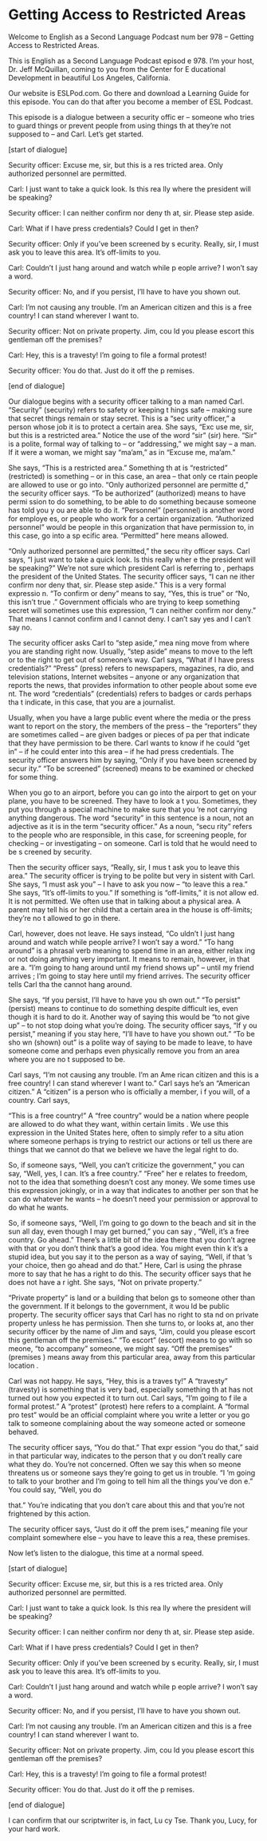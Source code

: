 # Getting Access to Restricted Areas

Welcome to English as a Second Language Podcast num ber 978 – Getting Access to Restricted Areas.

This is English as a Second Language Podcast episod e 978. I’m your host, Dr. Jeff McQuillan, coming to you from the Center for E ducational Development in beautiful Los Angeles, California.

Our website is ESLPod.com. Go there and download a Learning Guide for this episode. You can do that after you become a member of ESL Podcast.

This episode is a dialogue between a security offic er – someone who tries to guard things or prevent people from using things th at they’re not supposed to – and Carl. Let’s get started.

[start of dialogue]

Security officer: Excuse me, sir, but this is a res tricted area. Only authorized personnel are permitted.

Carl: I just want to take a quick look. Is this rea lly where the president will be speaking?

Security officer: I can neither confirm nor deny th at, sir. Please step aside.

Carl: What if I have press credentials? Could I get  in then?

Security officer: Only if you’ve been screened by s ecurity. Really, sir, I must ask you to leave this area. It’s off-limits to you.

Carl: Couldn’t I just hang around and watch while p eople arrive? I won’t say a word.

Security officer: No, and if you persist, I’ll have  to have you shown out.

Carl: I’m not causing any trouble. I’m an American citizen and this is a free country! I can stand wherever I want to.

Security officer: Not on private property. Jim, cou ld you please escort this gentleman off the premises?

Carl: Hey, this is a travesty! I’m going to file a formal protest!

Security officer: You do that. Just do it off the p remises.

[end of dialogue]

Our dialogue begins with a security officer talking  to a man named Carl. “Security” (security) refers to safety or keeping t hings safe – making sure that secret things remain or stay secret. This is a “sec urity officer,” a person whose job it is to protect a certain area. She says, “Exc use me, sir, but this is a restricted area.” Notice the use of the word “sir” (sir) here. “Sir” is a polite, formal way of talking to – or “addressing,” we might say –  a man. If it were a woman, we might say “ma’am,” as in “Excuse me, ma’am.”

She says, “This is a restricted area.” Something th at is “restricted” (restricted) is something – or in this case, an area – that only ce rtain people are allowed to use or go into. “Only authorized personnel are permitte d,” the security officer says. “To be authorized” (authorized) means to have permi ssion to do something, to be able to do something because someone has told you y ou are able to do it. “Personnel” (personnel) is another word for employe es, or people who work for a certain organization. “Authorized personnel” would be people in this organization that have permission to, in this case, go into a sp ecific area. “Permitted” here means allowed.

“Only authorized personnel are permitted,” the secu rity officer says. Carl says, “I just want to take a quick look. Is this really wher e the president will be speaking?” We’re not sure which president Carl is referring to , perhaps the president of the United States. The security officer says, “I can ne ither confirm nor deny that, sir. Please step aside.” This is a very formal expressio n. “To confirm or deny” means to say, “Yes, this is true” or “No, this isn’t true .” Government officials who are trying to keep something secret will sometimes use this expression, “I can neither confirm nor deny.” That means I cannot confirm and I cannot deny. I can’t say yes and I can’t say no.

The security officer asks Carl to “step aside,” mea ning move from where you are standing right now. Usually, “step aside” means to move to the left or to the right to get out of someone’s way. Carl says, “What if I have press credentials?” “Press” (press) refers to newspapers, magazines, ra dio, and television stations, Internet websites – anyone or any organization that  reports the news, that provides information to other people about some eve nt. The word “credentials” (credentials) refers to badges or cards perhaps tha t indicate, in this case, that you are a journalist.

 Usually, when you have a large public event where the media or the press want to report on the story, the members of the press – the “reporters” they are sometimes called – are given badges or pieces of pa per that indicate that they have permission to be there. Carl wants to know if he could “get in” – if he could enter into this area – if he had press credentials.  The security officer answers him by saying, “Only if you have been screened by secur ity.” “To be screened” (screened) means to be examined or checked for some thing.

When you go to an airport, before you can go into the airport to get on your plane, you have to be screened. They have to look a t you. Sometimes, they put you through a special machine to make sure that you ’re not carrying anything dangerous. The word “security” in this sentence is a noun, not an adjective as it is in the term “security officer.” As a noun, “secu rity” refers to the people who are responsible, in this case, for screening people, for checking – or investigating – on someone. Carl is told that he would need to be s creened by security.

Then the security officer says, “Really, sir, I mus t ask you to leave this area.” The security officer is trying to be polite but very in sistent with Carl. She says, “I must ask you” – I have to ask you now – “to leave this a rea.” She says, “It’s off-limits to you.” If something is “off-limits,” it is not allow ed. It is not permitted. We often use that in talking about a physical area. A parent may  tell his or her child that a certain area in the house is off-limits; they’re no t allowed to go in there.

Carl, however, does not leave. He says instead, “Co uldn’t I just hang around and watch while people arrive? I won’t say a word.” “To  hang around” is a phrasal verb meaning to spend time in an area, either relax ing or not doing anything very important. It means to remain, however, in that are a. “I’m going to hang around until my friend shows up” – until my friend arrives ; I’m going to stay here until my friend arrives. The security officer tells Carl tha the cannot hang around.

She says, “If you persist, I’ll have to have you sh own out.” “To persist” (persist) means to continue to do something despite difficult ies, even though it is hard to do it. Another way of saying this would be “to not give up” – to not stop doing what you’re doing. The security officer says, “If y ou persist,” meaning if you stay here, “I’ll have to have you shown out.” “To be sho wn (shown) out” is a polite way of saying to be made to leave, to have someone come  and perhaps even physically remove you from an area where you are no t supposed to be.

Carl says, “I’m not causing any trouble. I’m an Ame rican citizen and this is a free country! I can stand wherever I want to.” Carl says  he’s an “American citizen.” A “citizen” is a person who is officially a member, i f you will, of a country. Carl says,

“This is a free country!” A “free country” would be  a nation where people are allowed to do what they want, within certain limits . We use this expression in the United States here, often to simply refer to a situ ation where someone perhaps is trying to restrict our actions or tell us there are  things that we cannot do that we believe we have the legal right to do.

So, if someone says, “Well, you can’t criticize the  government,” you can say, “Well, yes, I can. It’s a free country.” “Free” her e relates to freedom, not to the idea that something doesn’t cost any money. We some times use this expression jokingly, or in a way that indicates to another per son that he can do whatever he wants – he doesn’t need your permission or approval  to do what he wants.

So, if someone says, “Well, I’m going to go down to  the beach and sit in the sun all day, even though I may get burned,” you can say , “Well, it’s a free country. Go ahead.” There’s a little bit of the idea there that  you don’t agree with that or you don’t think that’s a good idea. You might even thin k it’s a stupid idea, but you say it to the person as a way of saying, “Well, if that ’s your choice, then go ahead and do that.” Here, Carl is using the phrase more to say that he has a right to do this. The security officer says that he does not have a r ight. She says, “Not on private property.”

“Private property” is land or a building that belon gs to someone other than the government. If it belongs to the government, it wou ld be public property. The security officer says that Carl has no right to sta nd on private property unless he has permission. Then she turns to, or looks at, ano ther security officer by the name of Jim and says, “Jim, could you please escort  this gentleman off the premises.” “To escort” (escort) means to go with so meone, “to accompany” someone, we might say. “Off the premises” (premises ) means away from this particular area, away from this particular location .

Carl was not happy. He says, “Hey, this is a traves ty!” A “travesty” (travesty) is something that is very bad, especially something th at has not turned out how you expected it to turn out. Carl says, “I’m going to f ile a formal protest.” A “protest” (protest) here refers to a complaint. A “formal pro test” would be an official complaint where you write a letter or you go talk to someone complaining about the way someone acted or someone behaved.

The security officer says, “You do that.” That expr ession “you do that,” said in that particular way, indicates to the person that y ou don’t really care what they do. You’re not concerned. Often we say this when so meone threatens us or someone says they’re going to get us in trouble. “I ’m going to talk to your brother and I’m going to tell him all the things you’ve don e.” You could say, “Well, you do

that.” You’re indicating that you don’t care about this and that you’re not frightened by this action.

The security officer says, “Just do it off the prem ises,” meaning file your complaint somewhere else – you have to leave this a rea, these premises.

Now let’s listen to the dialogue, this time at a normal speed.

[start of dialogue]

Security officer: Excuse me, sir, but this is a res tricted area. Only authorized personnel are permitted.

Carl: I just want to take a quick look. Is this rea lly where the president will be speaking?

Security officer: I can neither confirm nor deny th at, sir. Please step aside.

Carl: What if I have press credentials? Could I get  in then?

Security officer: Only if you’ve been screened by s ecurity. Really, sir, I must ask you to leave this area. It’s off-limits to you.

Carl: Couldn’t I just hang around and watch while p eople arrive? I won’t say a word.

Security officer: No, and if you persist, I’ll have  to have you shown out.

Carl: I’m not causing any trouble. I’m an American citizen and this is a free country! I can stand wherever I want to.

Security officer: Not on private property. Jim, cou ld you please escort this gentleman off the premises?

Carl: Hey, this is a travesty! I’m going to file a formal protest!

Security officer: You do that. Just do it off the p remises.

[end of dialogue]

I can confirm that our scriptwriter is, in fact, Lu cy Tse. Thank you, Lucy, for your hard work.



